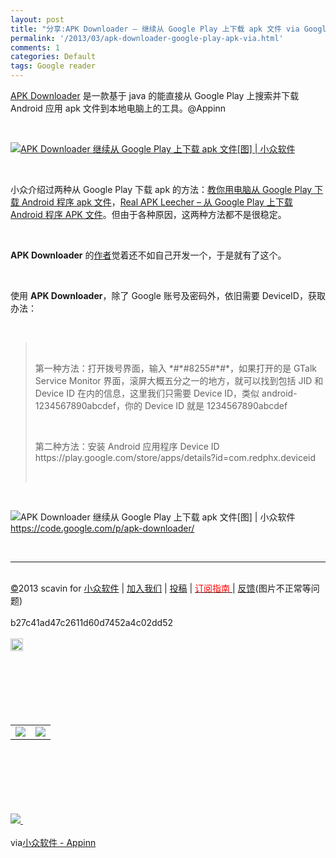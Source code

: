 ```yaml
---
layout: post
title: "分享:APK Downloader – 继续从 Google Play 上下载 apk 文件 via Google reader"
permalink: '/2013/03/apk-downloader-google-play-apk-via.html'
comments: 1
categories: Default
tags: Google reader
---
```

<div xmlns="http://www.w3.org/1999/xhtml"><p><a href="http://www.appinn.com/apk-downloader/">APK Downloader</a> 是一款基于 java 的能直接从 Google Play 上搜索并下载 Android 应用 apk 文件到本地电脑上的工具。@Appinn</p><br/><p><a href="http://www.appinn.com/apk-downloader/"><img alt="APK Downloader 继续从 Google Play 上下载 apk 文件[图] | 小众软件" src="http://img3.appinn.com/images/201301/select.png/o" title="APK Downloader 继续从 Google Play 上下载 apk 文件[图] | 小众软件"/> </a> </p><br/><p>小众介绍过两种从 Google Play 下载 apk 的方法：<a href="http://www.appinn.com/apk-downloader-google-play-download-apk-pc/">教你用电脑从 Google Play 下载 Android 程序 apk 文件</a>，<a href="http://www.appinn.com/realapkleecher/">Real APK Leecher – 从 Google Play 上下载 Android 程序 APK 文件</a>。但由于各种原因，这两种方法都不是很稳定。</p><br/><p><strong>APK Downloader</strong> 的<a href="http://chenfeicqq.iteye.com/">作者</a>觉着还不如自己开发一个，于是就有了这个。</p><br/><p>使用 <strong>APK Downloader</strong>，除了 Google 账号及密码外，依旧需要 DeviceID，获取办法：</p><br/><blockquote><br/><p>第一种方法：打开拨号界面，输入 *#*#8255#*#*，如果打开的是 GTalk Service Monitor 界面，滚屏大概五分之一的地方，就可以找到包括 JID 和 Device ID 在内的信息，这里我们只需要 Device ID，类似 android-1234567890abcdef，你的 Device ID 就是 1234567890abcdef</p><br/><p>第二种方法：安装 Android 应用程序 Device ID https://play.google.com/store/apps/details?id=com.redphx.deviceid</p><br/></blockquote><br/><p><img alt="APK Downloader 继续从 Google Play 上下载 apk 文件[图] | 小众软件" src="http://www.appinn.com/wp-content/down.gif" title="点击右侧的链接下载本软件"/><a href="https://code.google.com/p/apk-downloader/">https://code.google.com/p/apk-downloader/</a> </p><br/><hr/><br/><a href="http://www.appinn.com/copyright/?utm_source=feeds&amp;utm_medium=copyright&amp;utm_campaign=feeds" title="版权声明">©</a>2013 scavin for <a href="http://www.appinn.com/?utm_source=feeds&amp;utm_medium=appinn&amp;utm_campaign=feeds" title="本文来自小众软件">小众软件</a> | <a href="http://www.appinn.com/join-us/?utm_source=feeds&amp;utm_medium=joinus&amp;utm_campaign=feeds" title="加入小众软件">加入我们</a> | <a href="http://www.appinn.com/contribute/?utm_source=feeds&amp;utm_medium=contribute&amp;utm_campaign=feeds" title="给小众软件投稿">投稿</a> | <a href="http://www.appinn.com/feeds-subscribe/?utm_source=feeds&amp;utm_medium=feedsubscribe&amp;utm_campaign=feeds" title="可以分类订阅小众，Windows/MAC/游戏"><font color="red">订阅指南</font> </a> | <a href="http://appinn.wufoo.com/forms/eccae-aeeae/">反馈</a>(图片不正常等问题)<br/><br/>b27c41ad47c2611d60d7452a4c02dd52<br/><br/><img alt="APK Downloader 继续从 Google Play 上下载 apk 文件[图] | 小众软件" border="0" src="http://s33.sitemeter.com/meter.asp?site=s33appinn" title="APK Downloader 继续从 Google Play 上下载 apk 文件[图] | 小众软件" width="20"/><img border="0" height="1" src="http://appinn.feedsportal.com/c/33935/f/615575/s/283290c5/mf.gif" width="1"/><br/><div><br/><table border="0"><br/><tr><br/><td valign="middle"><a href="http://share.feedsportal.com/viral/sendEmail.cfm?lang=en&amp;title=APK+Downloader+%E2%80%93+%E7%BB%A7%E7%BB%AD%E4%BB%8E+Google+Play+%E4%B8%8A%E4%B8%8B%E8%BD%BD+apk+%E6%96%87%E4%BB%B6&amp;link=http%3A%2F%2Fwww.appinn.com%2Fapk-downloader%2F"><img border="0" src="http://res3.feedsportal.com/images/emailthis2.gif"/> </a> </td><br/><td valign="middle"><a href="http://res.feedsportal.com/viral/bookmark.cfm?title=APK+Downloader+%E2%80%93+%E7%BB%A7%E7%BB%AD%E4%BB%8E+Google+Play+%E4%B8%8A%E4%B8%8B%E8%BD%BD+apk+%E6%96%87%E4%BB%B6&amp;link=http%3A%2F%2Fwww.appinn.com%2Fapk-downloader%2F"><img border="0" src="http://res3.feedsportal.com/images/bookmark.gif"/> </a> </td><br/></tr><br/></table><br/></div><br/><br/><br/><br/><br/><a href="http://da.feedsportal.com/r/151885228630/u/0/f/615575/c/33935/s/283290c5/a2.htm"><img border="0" src="http://da.feedsportal.com/r/151885228630/u/0/f/615575/c/33935/s/283290c5/a2.img"/> </a><img border="0" height="1" src="http://pi.feedsportal.com/r/151885228630/u/0/f/615575/c/33935/s/283290c5/a2t.img" width="1"/><br/><br/>via<a href="http://www.appinn.com/apk-downloader/">小众软件 - Appinn</a></div>